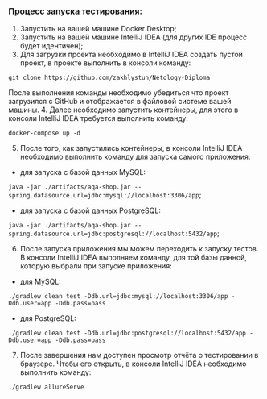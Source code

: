 ### Процесс запуска тестирования:

1. Запустить на вашей машине Docker Desktop;
2. Запустить на вашей машине IntelliJ IDEA (для других IDE процесс будет идентичен);
3. Для загрузки проекта необходимо в IntelliJ IDEA создать пустой проект, в проекте выполнить в консоли команду:

`git clone https://github.com/zakhlystun/Netology-Diploma`

После выполнения команды необходимо убедиться что проект загрузился с GitHub и отображается в файловой системе вашей машины.
4. Далее необходимо запустить контейнеры, для этого в консоли IntelliJ IDEA требуется выполнить команду:

`docker-compose up -d` 

5. После того, как запустились контейнеры, в консоли IntelliJ IDEA необходимо выполнить команду для запуска самого приложения:

- для запуска с базой данных MySQL: 

 `java -jar ./artifacts/aqa-shop.jar --spring.datasource.url=jdbc:mysql://localhost:3306/app`;

- для запуска с базой данных  PostgreSQL: 

`java -jar ./artifacts/aqa-shop.jar --spring.datasource.url=jdbc:postgresql://localhost:5432/app`;

6. После запуска приложения мы можем переходить к запуску тестов. В консоли IntelliJ IDEA выполняем команду, для той базы данной, которую выбрали при запуске приложения:

- для MySQL: 
 
`./gradlew clean test -Ddb.url=jdbc:mysql://localhost:3306/app -Ddb.user=app -Ddb.pass=pass`

- для PostgreSQL:
 
`./gradlew clean test -Ddb.url=jdbc:postgresql://localhost:5432/app -Ddb.user=app -Ddb.pass=pass`

7. После завершения нам доступен просмотр отчёта о тестировании в браузере. Чтобы его открыть, в консоли IntelliJ IDEA необходимо выполнить команду:

`./gradlew allureServe`
